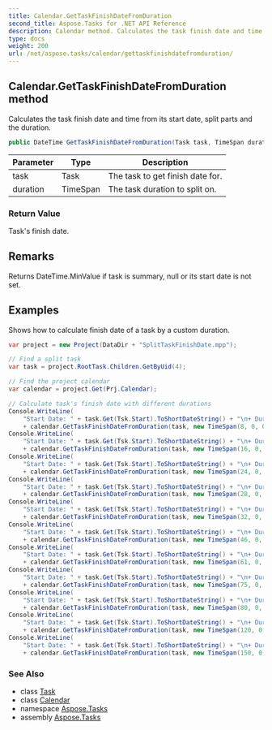 ```yaml
---
title: Calendar.GetTaskFinishDateFromDuration
second_title: Aspose.Tasks for .NET API Reference
description: Calendar method. Calculates the task finish date and time from its start date split parts and the duration
type: docs
weight: 200
url: /net/aspose.tasks/calendar/gettaskfinishdatefromduration/
---
```

## Calendar.GetTaskFinishDateFromDuration method

Calculates the task finish date and time from its start date, split parts and the duration.

```csharp
public DateTime GetTaskFinishDateFromDuration(Task task, TimeSpan duration)
```

| Parameter | Type | Description |
| --- | --- | --- |
| task | Task | The task to get finish date for. |
| duration | TimeSpan | The task duration to split on. |

### Return Value

Task's finish date.

## Remarks

Returns DateTime.MinValue if task is summary, null or its start date is not set.

## Examples

Shows how to calculate finish date of a task by a custom duration.

```csharp
var project = new Project(DataDir + "SplitTaskFinishDate.mpp");

// Find a split task
var task = project.RootTask.Children.GetByUid(4);

// Find the project calendar
var calendar = project.Get(Prj.Calendar);

// Calculate task's finish date with different durations
Console.WriteLine(
    "Start Date: " + task.Get(Tsk.Start).ToShortDateString() + "\n+ Duration 8 hours\nFinish Date: "
    + calendar.GetTaskFinishDateFromDuration(task, new TimeSpan(8, 0, 0)));
Console.WriteLine(
    "Start Date: " + task.Get(Tsk.Start).ToShortDateString() + "\n+ Duration 16 hours\nFinish Date: "
    + calendar.GetTaskFinishDateFromDuration(task, new TimeSpan(16, 0, 0)));
Console.WriteLine(
    "Start Date: " + task.Get(Tsk.Start).ToShortDateString() + "\n+ Duration 24 hours\nFinish Date: "
    + calendar.GetTaskFinishDateFromDuration(task, new TimeSpan(24, 0, 0)));
Console.WriteLine(
    "Start Date: " + task.Get(Tsk.Start).ToShortDateString() + "\n+ Duration 28 hours\nFinish Date: "
    + calendar.GetTaskFinishDateFromDuration(task, new TimeSpan(28, 0, 0)));
Console.WriteLine(
    "Start Date: " + task.Get(Tsk.Start).ToShortDateString() + "\n+ Duration 32 hours\nFinish Date: "
    + calendar.GetTaskFinishDateFromDuration(task, new TimeSpan(32, 0, 0)));
Console.WriteLine(
    "Start Date: " + task.Get(Tsk.Start).ToShortDateString() + "\n+ Duration 46 hours\nFinish Date: "
    + calendar.GetTaskFinishDateFromDuration(task, new TimeSpan(46, 0, 0)));
Console.WriteLine(
    "Start Date: " + task.Get(Tsk.Start).ToShortDateString() + "\n+ Duration 61 hours\nFinish Date: "
    + calendar.GetTaskFinishDateFromDuration(task, new TimeSpan(61, 0, 0)));
Console.WriteLine(
    "Start Date: " + task.Get(Tsk.Start).ToShortDateString() + "\n+ Duration 75 hours\nFinish Date: "
    + calendar.GetTaskFinishDateFromDuration(task, new TimeSpan(75, 0, 0)));
Console.WriteLine(
    "Start Date: " + task.Get(Tsk.Start).ToShortDateString() + "\n+ Duration 80 hours\nFinish Date: "
    + calendar.GetTaskFinishDateFromDuration(task, new TimeSpan(80, 0, 0)));
Console.WriteLine(
    "Start Date: " + task.Get(Tsk.Start).ToShortDateString() + "\n+ Duration 120 hours\nFinish Date: "
    + calendar.GetTaskFinishDateFromDuration(task, new TimeSpan(120, 0, 0)));
Console.WriteLine(
    "Start Date: " + task.Get(Tsk.Start).ToShortDateString() + "\n+ Duration 150 hours\nFinish Date: "
    + calendar.GetTaskFinishDateFromDuration(task, new TimeSpan(150, 0, 0)));
```

### See Also

* class [Task](../../task/)
* class [Calendar](../)
* namespace [Aspose.Tasks](../../calendar/)
* assembly [Aspose.Tasks](../../../)



